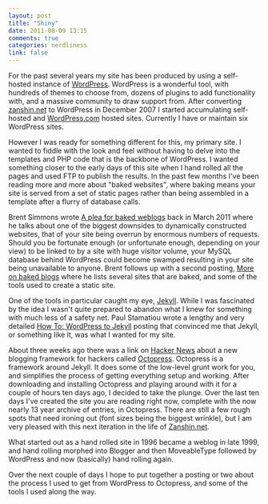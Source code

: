 ```yaml
---
layout: post
title: "Shiny"
date: 2011-08-09 13:15
comments: true
categories: nerdliness
link: false
---
```

For the past several years my site has been produced by using a self-hosted instance of [WordPress](http://wordpress.org "WordPress"). WordPress is a wonderful tool, with hundreds of themes to choose from, dozens of plugins to add functionality with, and a massive community to draw support from. After converting [zanshin.net](http://zanshin.net "Zanshin.net") to WordPress in December 2007 I started accumulating self-hosted and [WordPress.com](http://wordpress.com "WordPress.com") hosted sites. Currently I have or maintain six WordPress sites.

However I was ready for something different for this, my primary site. I wanted to fiddle with the look and feel without having to delve into the templates and PHP code that is the backbone of WordPress. I wanted something closer to the early days of this site when I hand rolled all the pages and used FTP to publish the results. In the past few months I've been reading more and more about "baked websites", where baking means your site is served from a set of static pages rather than being assembled in a template after a flurry of database calls. 

Brent Simmons wrote [A plea for baked weblogs](http://inessential.com/2011/03/16/a_plea_for_baked_weblogs) back in March 2011 where he talks about one of the biggest downsides to dynamically constructed websites, that of your site being overrun by enormous numbers of requests. Should you be fortunate enough (or unfortunate enough, depending on your view) to be linked to by a site with huge visitor volume, your MySQL database behind WordPress could become swamped resulting in your site being unavailable to anyone. Brent follows up with a second posting, [More on baked blogs](http://inessential.com/2011/03/17/more_on_baked_blogs) where he lists several sites that are baked, and some of the tools used to create a static site.

One of the tools in particular caught my eye, [Jekyll](http://jekyllrb.com "Jekyll"). While I was fascinated by the idea I wasn't quite prepared to abandon what I knew for something with much less of a safety net. Paul Stamatiou wrote a lengthy and very detailed [How To: WordPress to Jekyll](http://paulstamatiou.com/how-to-wordpress-to-jekyll) posting that convinced me that Jekyll, or something like it, was what I wanted for my site.

About three weeks ago there was a link on [Hacker News](http://news.ycombinator.com "Hacker News") about a new blogging framework for hackers called [Octopress](http://octopress.org "Octopress"). Octopress is a framework around Jekyll. It does some of the low-level grunt work for you, and simplifies the process of getting everything setup and working. After downloading and installing Octopress and playing around with it for a couple of hours ten days ago, I decided to take the plunge. Over the last ten days I've created the site you are reading right now, complete with the now nearly 13 year archive of entries, in Octopress. There are still a few rough spots that need ironing out (font sizes being the biggest wrinkle), but I am very pleased with this next iteration in the life of [Zanshin.net](http://zanshin.net "Zanshin.net").

What started out as a hand rolled site in 1996 became a weblog in late 1999, and hand rolling morphed into Blogger and then MoveableType followed by WordPress and now (basically) hand rolling again. 

Over the next couple of days I hope to put together a posting or two about the process I used to get from WordPress to Octopress, and some of the tools I used along the way.

